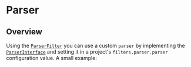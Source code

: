 <!--
title: Parser
subtitle: Develop
-->

# Parser

## Overview
Using the [`ParserFilter`](#phpdoc:popover:Codex\Addons\Filters\ParserFilter) 
you can use a custom `parser` by implementing the 
[`ParserInterface`](#phpdoc:popover:Codex\Addons\Filters\ParserFilter)
and setting it in a project's `filters.parser.parser` configuration value. A small example:

